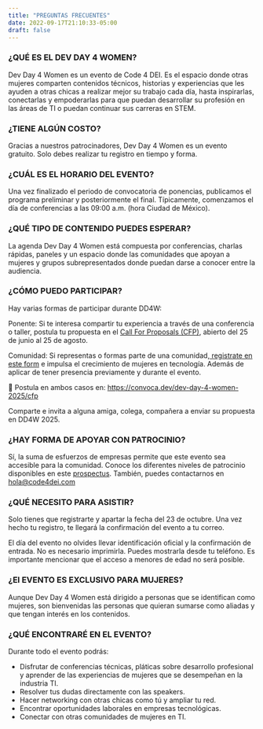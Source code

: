 ```yaml
---
title: "PREGUNTAS FRECUENTES"
date: 2022-09-17T21:10:33-05:00
draft: false
---
```


### ¿QUÉ ES EL DEV DAY 4 WOMEN?

Dev Day 4 Women es un evento de Code 4 DEI. Es el espacio donde otras mujeres comparten contenidos técnicos, historias y experiencias que les ayuden a otras chicas a realizar mejor su trabajo cada día, hasta inspirarlas, conectarlas y empoderarlas para que puedan desarrollar su profesión en las áreas de TI o puedan continuar sus carreras en STEM. 

### ¿TIENE ALGÚN COSTO?

Gracias a nuestros patrocinadores, Dev Day 4 Women es un evento gratuito. Solo debes realizar tu registro en tiempo y forma.

### ¿CUÁL ES EL HORARIO DEL EVENTO?

Una vez finalizado el periodo de convocatoria de ponencias, publicamos el programa preliminar y posteriormente el final. Típicamente, comenzamos el día de conferencias a las 09:00 a.m. (hora Ciudad de México).

### ¿QUÉ TIPO DE CONTENIDO PUEDES ESPERAR?

La agenda Dev Day 4 Women está compuesta por conferencias, charlas rápidas, paneles y un espacio donde las comunidades que apoyan a mujeres y grupos subrepresentados donde puedan darse a conocer entre la audiencia.

### ¿CÓMO PUEDO PARTICIPAR?

Hay varias formas de participar durante DD4W:

Ponente: Si te interesa compartir tu experiencia a través de una conferencia o taller, postula tu propuesta en el <a href="https://convoca.dev/dev-day-4-women-2025/cfp" target="_blank">Call For Proposals (CFP)</a>, abierto del 25 de junio al 25 de agosto.

Comunidad: Si representas o formas parte de una comunidad,<a href="https://forms.gle/fLBUerXuWnYX13pQ9" target="_blank"> registrate en este form</a> e impulsa el crecimiento de mujeres en tecnología. Además de aplicar de tener presencia previamente y durante el evento.

📌 Postula en ambos casos en: https://convoca.dev/dev-day-4-women-2025/cfp

Comparte e invita a alguna amiga, colega, compañera a enviar su propuesta en DD4W 2025.

### ¿HAY FORMA DE APOYAR CON PATROCINIO?

Sí, la suma de esfuerzos de empresas permite que este evento sea accesible para la comunidad. Conoce los diferentes niveles de patrocinio disponibles en este [prospectus](/files/dev_day_4_women_monterrey_prospectus_2025.pdf). También, puedes contactarnos en hola@code4dei.com


### ¿QUÉ NECESITO PARA ASISTIR?

Solo tienes que registrarte y apartar la fecha del 23 de octubre. Una vez hecho tu registro, te llegará la confirmación del evento a tu correo.

El día del evento no olvides llevar identificación oficial y la confirmación de entrada. No es necesario imprimirla. Puedes mostrarla desde tu teléfono. Es importante mencionar que el acceso a menores de edad no será posible.

### ¿El EVENTO ES EXCLUSIVO PARA MUJERES?

Aunque Dev Day 4 Women está dirigido a personas que se identifican como mujeres, son bienvenidas las personas que quieran sumarse como aliadas y que tengan interés en los contenidos.

### ¿QUÉ ENCONTRARÉ EN EL EVENTO?

Durante todo el evento podrás:

* Disfrutar de conferencias técnicas, pláticas sobre desarrollo profesional y aprender de las experiencias de mujeres que se desempeñan en la industria TI.
* Resolver tus dudas directamente con las speakers.
* Hacer networking con otras chicas como tú y ampliar tu red.
* Encontrar oportunidades laborales en empresas tecnológicas.
* Conectar con otras comunidades de mujeres en TI.
